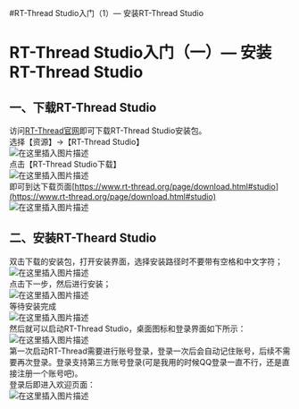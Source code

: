 #RT-Thread Studio入门（1）— 安装RT-Thread Studio
# RT-Thread Studio入门（一）— 安装RT-Thread Studio

## 一、下载RT-Thread Studio

访问[RT-Thread官网](https://www.rt-thread.org/)即可下载RT-Thread Studio安装包。<br>
选择【资源】-&gt;【RT-Thread Studio】<br>
<img src="https://img-blog.csdnimg.cn/20200405120619631.png?x-oss-process=image/watermark,type_ZmFuZ3poZW5naGVpdGk,shadow_10,text_aHR0cHM6Ly9ibG9nLmNzZG4ubmV0L3FxXzM4MTEzMDA2,size_16,color_FFFFFF,t_70" alt="在这里插入图片描述"><br>
点击【RT-Thread Studio下载】<br>
<img src="https://img-blog.csdnimg.cn/20200405120724820.png?x-oss-process=image/watermark,type_ZmFuZ3poZW5naGVpdGk,shadow_10,text_aHR0cHM6Ly9ibG9nLmNzZG4ubmV0L3FxXzM4MTEzMDA2,size_16,color_FFFFFF,t_70" alt="在这里插入图片描述"><br>
即可到达下载页面[https://www.rt-thread.org/page/download.html#studio](https://www.rt-thread.org/page/download.html#studio)<br>
<img src="https://img-blog.csdnimg.cn/20200405120816262.png?x-oss-process=image/watermark,type_ZmFuZ3poZW5naGVpdGk,shadow_10,text_aHR0cHM6Ly9ibG9nLmNzZG4ubmV0L3FxXzM4MTEzMDA2,size_16,color_FFFFFF,t_70" alt="在这里插入图片描述">

## 二、安装RT-Theard Studio

双击下载的安装包，打开安装界面，选择安装路径时不要带有空格和中文字符；<br>
<img src="https://img-blog.csdnimg.cn/20200405121436899.png?x-oss-process=image/watermark,type_ZmFuZ3poZW5naGVpdGk,shadow_10,text_aHR0cHM6Ly9ibG9nLmNzZG4ubmV0L3FxXzM4MTEzMDA2,size_16,color_FFFFFF,t_70" alt="在这里插入图片描述"><br>
点击下一步，然后进行安装；<br>
<img src="https://img-blog.csdnimg.cn/20200405121745468.png?x-oss-process=image/watermark,type_ZmFuZ3poZW5naGVpdGk,shadow_10,text_aHR0cHM6Ly9ibG9nLmNzZG4ubmV0L3FxXzM4MTEzMDA2,size_16,color_FFFFFF,t_70" alt="在这里插入图片描述"><br>
等待安装完成<br>
<img src="https://img-blog.csdnimg.cn/20200405122026857.png?x-oss-process=image/watermark,type_ZmFuZ3poZW5naGVpdGk,shadow_10,text_aHR0cHM6Ly9ibG9nLmNzZG4ubmV0L3FxXzM4MTEzMDA2,size_16,color_FFFFFF,t_70" alt="在这里插入图片描述"><br>
然后就可以启动RT-Thread Studio，桌面图标和登录界面如下所示：<br>
<img src="https://img-blog.csdnimg.cn/20200405122409967.png?x-oss-process=image/watermark,type_ZmFuZ3poZW5naGVpdGk,shadow_10,text_aHR0cHM6Ly9ibG9nLmNzZG4ubmV0L3FxXzM4MTEzMDA2,size_16,color_FFFFFF,t_70" alt="在这里插入图片描述"><br>
第一次启动RT-Thread需要进行账号登录，登录一次后会自动记住账号，后续不需要再次登录。登录支持第三方账号登录(可是我用的时候QQ登录一直不行，还是直接注册一个账号吧)。<br>
登录后即进入欢迎页面：<br>
<img src="https://img-blog.csdnimg.cn/20200405123734412.png?x-oss-process=image/watermark,type_ZmFuZ3poZW5naGVpdGk,shadow_10,text_aHR0cHM6Ly9ibG9nLmNzZG4ubmV0L3FxXzM4MTEzMDA2,size_16,color_FFFFFF,t_70" alt="在这里插入图片描述">
